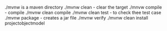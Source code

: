 ./mvnw is a maven directory
./mvnw clean  - clear the target
./mnvw compile - compile
./mvnw clean compile 
./mvnw clean test - to check thee test case 
./mvnw package - creates a jar file
./mvnw verify
./mvnw clean install
projectobjectmodel


